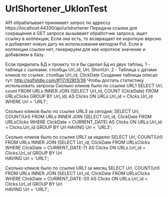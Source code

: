 # UrlShortener_UklonTest
API обрабатывает принимает запрос по адрессу https://localhost:44330/api/urlshortener
Передача ссылки для сокращения в GET запросе вызыввает обработчик запроса, ищет ссылку в коллекции, Если она есть, то возвращает ее короткую версию и добавляет новую дату ее использования методом Put. Если в коллекции ссылки нет, генерируем для нее короткое значение и добавляем в базу.

Если приделать БД к проекту то я бы сделал Бд из двух таблиц. 
1 - таблица с сылками. столбцы Url_id, Url, ShortUrl.
2 - Таблица с датами кликов по ссылке. столбцы Url_id, ClickDate
Создание таблицы описал тут: http://sqlfiddle.com/#!17/928f3/36
Чтобы достать статистику использовать запросы
Сколько кликов было по ссылке URL1
SELECT Url, count FROM URLs
INNER JOIN (SELECT Url_id, COUNT (ClickDate) FROM URLsClicks
GROUP BY Url_id) AS Clicks ON URLs.Url_id = Clicks.Url_id
WHERE Url = 'URL1';

Сколько кликов было по ссылке URL3 за сегодня:
SELECT Url, COUNT(Url) FROM URLs
INNER JOIN (SELECT Url_id, ClickDate FROM URLsClicks
WHERE ClickDate = CURRENT_DATE) AS Clicks ON URLs.Url_id = Clicks.Url_id
GROUP BY Url 
HAVING Url = 'URL3';

Сколько кликов было по ссылке URL1 за неделю
SELECT Url, COUNT(Url) FROM URLs
INNER JOIN (SELECT Url_id, ClickDate FROM URLsClicks
WHERE ClickDate > CURRENT_DATE-7) AS Clicks ON URLs.Url_id = Clicks.Url_id
GROUP BY Url  
HAVING Url = 'URL1';

Сколько кликов было по ссылке URL1 за месяц
SELECT Url, COUNT(Url) FROM URLs
INNER JOIN (SELECT Url_id, ClickDate FROM URLsClicks
WHERE ClickDate > CURRENT_DATE-31) AS Clicks ON URLs.Url_id = Clicks.Url_id
GROUP BY Url  
HAVING Url = 'URL1';
